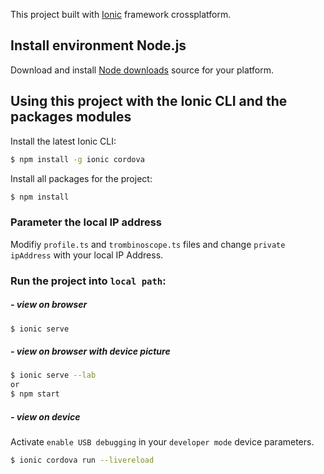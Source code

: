 This project built with [Ionic](https://ionicframework.com/) framework crossplatform.

## Install environment Node.js
Download and install [Node downloads](https://nodejs.org/en/download/) source for your platform.

## Using this project with the Ionic CLI and the packages modules

Install the latest Ionic CLI:

```bash
$ npm install -g ionic cordova
```

Install all packages for the project:
```bash
$ npm install
```

### Parameter the local IP address
Modifiy `profile.ts` and `trombinoscope.ts` files and change `private ipAddress` with your local IP Address.

### Run the project into `local path`:
##### - view on browser

```bash
$ ionic serve
```
##### - view on browser with device picture

```bash
$ ionic serve --lab
or
$ npm start
```
##### - view on device
Activate `enable USB debugging` in your `developer mode` device parameters.

```bash
$ ionic cordova run --livereload
```


